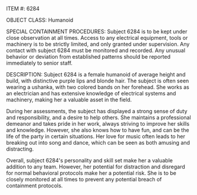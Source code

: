 ITEM #: 6284

OBJECT CLASS: Humanoid

SPECIAL CONTAINMENT PROCEDURES: Subject 6284 is to be kept under close observation at all times. Access to any electrical equipment, tools or machinery is to be strictly limited, and only granted under supervision. Any contact with subject 6284 must be monitored and recorded. Any unusual behavior or deviation from established patterns should be reported immediately to senior staff.

DESCRIPTION: Subject 6284 is a female humanoid of average height and build, with distinctive purple lips and blonde hair. The subject is often seen wearing a ushanka, with two colored bands on her forehead. She works as an electrician and has extensive knowledge of electrical systems and machinery, making her a valuable asset in the field.

During her assessments, the subject has displayed a strong sense of duty and responsibility, and a desire to help others. She maintains a professional demeanor and takes pride in her work, always striving to improve her skills and knowledge. However, she also knows how to have fun, and can be the life of the party in certain situations. Her love for music often leads to her breaking out into song and dance, which can be seen as both amusing and distracting.

Overall, subject 6284's personality and skill set make her a valuable addition to any team. However, her potential for distraction and disregard for normal behavioral protocols make her a potential risk. She is to be closely monitored at all times to prevent any potential breach of containment protocols.